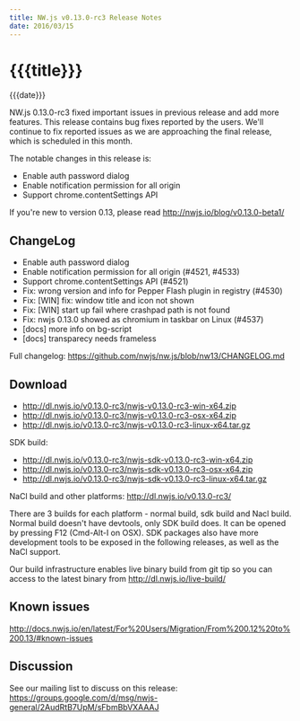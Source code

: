 ```yaml
---
title: NW.js v0.13.0-rc3 Release Notes
date: 2016/03/15
---
```

# {{{title}}}
{{{date}}}

NW.js 0.13.0-rc3 fixed important issues in previous release and add more features. This release contains bug fixes reported by the users. We'll continue to fix reported issues as we are approaching the final release, which is scheduled in this month.

The notable changes in this release is:
* Enable auth password dialog
* Enable notification permission for all origin
* Support chrome.contentSettings API

If you're new to version 0.13, please read http://nwjs.io/blog/v0.13.0-beta1/

## ChangeLog

- Enable auth password dialog
- Enable notification permission for all origin (#4521, #4533)
- Support chrome.contentSettings API (#4521)
- Fix: wrong version and info for Pepper Flash plugin in registry (#4530)
- Fix: [WIN] fix: window title and icon not shown
- Fix: [WIN] start up fail where crashpad path is not found
- Fix: nwjs 0.13.0 showed as chromium in taskbar on Linux (#4537)
- [docs] more info on bg-script
- [docs] transparecy needs frameless

Full changelog: https://github.com/nwjs/nw.js/blob/nw13/CHANGELOG.md

## Download 

* http://dl.nwjs.io/v0.13.0-rc3/nwjs-v0.13.0-rc3-win-x64.zip 
* http://dl.nwjs.io/v0.13.0-rc3/nwjs-v0.13.0-rc3-osx-x64.zip 
* http://dl.nwjs.io/v0.13.0-rc3/nwjs-v0.13.0-rc3-linux-x64.tar.gz 

SDK build: 
* http://dl.nwjs.io/v0.13.0-rc3/nwjs-sdk-v0.13.0-rc3-win-x64.zip 
* http://dl.nwjs.io/v0.13.0-rc3/nwjs-sdk-v0.13.0-rc3-osx-x64.zip 
* http://dl.nwjs.io/v0.13.0-rc3/nwjs-sdk-v0.13.0-rc3-linux-x64.tar.gz 

NaCl build and other platforms: http://dl.nwjs.io/v0.13.0-rc3/ 

There are 3 builds for each platform - normal build, sdk build and 
Nacl build. Normal build doesn't have devtools, only SDK build does. 
lt can be opened by pressing F12 (Cmd-Alt-I on OSX). SDK packages also 
have more development tools to be exposed in the following releases, 
as well as the NaCl support. 

Our build infrastructure enables live binary build from git tip so you 
can access to the latest binary from http://dl.nwjs.io/live-build/ 

## Known issues

http://docs.nwjs.io/en/latest/For%20Users/Migration/From%200.12%20to%200.13/#known-issues 

## Discussion

See our mailing list to discuss on this release: https://groups.google.com/d/msg/nwjs-general/2AudRtB7UpM/sFbmBbVXAAAJ
